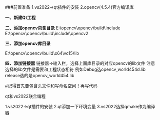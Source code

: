 ###前置准备
1.vs2022->qt插件的安装
2.opencv(4.5.4)官方编译库

**一、新建Qt工程**

**二、添加opencv包含目录**
E:\opencv\opencv\build\include
E:\opencv\opencv\build\include\opencv2


**三、添加opencv库目录**

E:\opencv\opencv\build\x64\vc15\lib

**四、添加链接器**
链接器->输入栏，选择上面库目录的对应opencv的lib文件
注意选择的lib文件是需要和工程状态相符
例如Debug选opencv_world454d.lib
release选的是opencv_world454.lib


#记得首先要包含头文件和写命名空间！再写代码



qt和vs2022联合编程

1.vs2022->qt插件的安装
2.qt添加一下环境变量
3.vs2022选择qmake作为编译器
